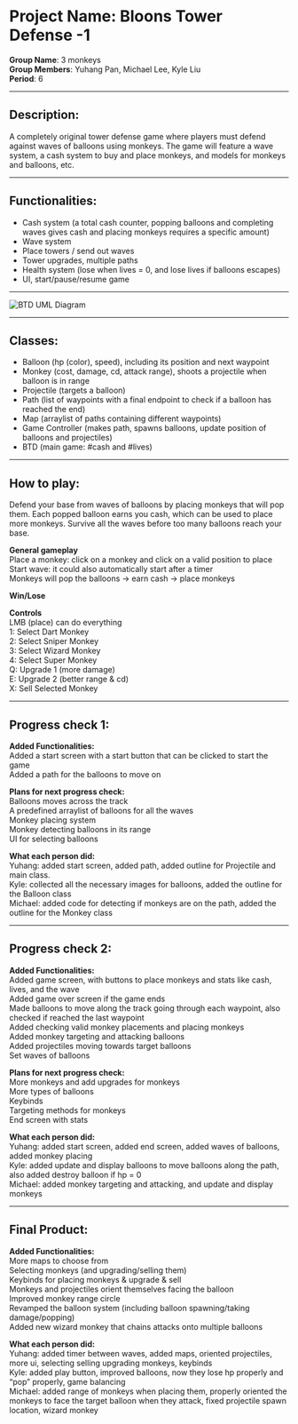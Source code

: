 # Project Name: Bloons Tower Defense -1
**Group Name**: 3 monkeys  
**Group Members**: Yuhang Pan, Michael Lee, Kyle Liu  
**Period**: 6

---

## Description:
A completely original tower defense game where players must defend against waves of balloons using monkeys. The game will feature a wave system, a cash system to buy and place monkeys, and models for monkeys and balloons, etc.

---

## Functionalities:
- Cash system (a total cash counter, popping balloons and completing waves gives cash and placing monkeys requires a specific amount)  
- Wave system  
- Place towers / send out waves  
- Tower upgrades, multiple paths  
- Health system (lose when lives = 0, and lose lives if balloons escapes)  
- UI, start/pause/resume game  

---

![BTD UML Diagram](BTD_UML_Diagram)

---

## Classes:
- Balloon (hp (color), speed), including its position and next waypoint  
- Monkey (cost, damage, cd, attack range), shoots a projectile when balloon is in range  
- Projectile (targets a balloon)  
- Path (list of waypoints with a final endpoint to check if a balloon has reached the end)  
- Map (arraylist of paths containing different waypoints)  
- Game Controller (makes path, spawns balloons, update position of balloons and projectiles)  
- BTD (main game: #cash and #lives)  

---

## How to play:
Defend your base from waves of balloons by placing monkeys that will pop them. Each popped balloon earns you cash, which can be used to place more monkeys. Survive all the waves before too many balloons reach your base.  

**General gameplay**  
Place a monkey: click on a monkey and click on a valid position to place  
Start wave: it could also automatically start after a timer  
Monkeys will pop the balloons → earn cash → place monkeys  

**Win/Lose**  

**Controls**  
LMB (place) can do everything  
1: Select Dart Monkey  
2: Select Sniper Monkey  
3: Select Wizard Monkey  
4: Select Super Monkey  
Q: Upgrade 1 (more damage)  
E: Upgrade 2 (better range & cd)  
X: Sell Selected Monkey  

---

## Progress check 1:
**Added Functionalities:**  
Added a start screen with a start button that can be clicked to start the game  
Added a path for the balloons to move on  

**Plans for next progress check:**  
Balloons moves across the track  
A predefined arraylist of balloons for all the waves  
Monkey placing system  
Monkey detecting balloons in its range  
UI for selecting balloons  

**What each person did:**  
Yuhang: added start screen, added path, added outline for Projectile and main class.  
Kyle: collected all the necessary images for balloons, added the outline for the Balloon class  
Michael: added code for detecting if monkeys are on the path, added the outline for the Monkey class  

---

## Progress check 2:
**Added Functionalities:**  
Added game screen, with buttons to place monkeys and stats like cash, lives, and the wave  
Added game over screen if the game ends  
Made balloons to move along the track going through each waypoint, also checked if reached the last waypoint  
Added checking valid monkey placements and placing monkeys  
Added monkey targeting and attacking balloons  
Added projectiles moving towards target balloons  
Set waves of balloons  

**Plans for next progress check:**  
More monkeys and add upgrades for monkeys  
More types of balloons  
Keybinds  
Targeting methods for monkeys  
End screen with stats  

**What each person did:**  
Yuhang: added start screen, added end screen, added waves of balloons, added monkey placing  
Kyle: added update and display balloons to move balloons along the path, also added destroy balloon if hp = 0  
Michael: added monkey targeting and attacking, and update and display monkeys  

---

## Final Product:
**Added Functionalities:**  
More maps to choose from  
Selecting monkeys (and upgrading/selling them)  
Keybinds for placing monkeys & upgrade & sell  
Monkeys and projectiles orient themselves facing the balloon  
Improved monkey range circle  
Revamped the balloon system (including balloon spawning/taking damage/popping)  
Added new wizard monkey that chains attacks onto multiple balloons  

**What each person did:**  
Yuhang: added timer between waves, added maps, oriented projectiles, more ui, selecting selling upgrading monkeys, keybinds  
Kyle: added play button, improved balloons, now they lose hp properly and “pop” properly, game balancing  
Michael: added range of monkeys when placing them, properly oriented the monkeys to face the target balloon when they attack, fixed projectile spawn location, wizard monkey  
